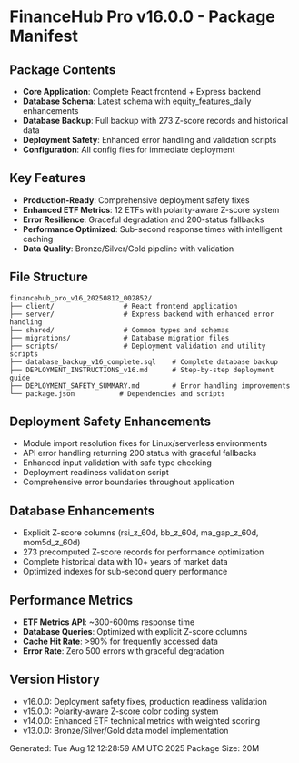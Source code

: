 # FinanceHub Pro v16.0.0 - Package Manifest

## Package Contents
- **Core Application**: Complete React frontend + Express backend
- **Database Schema**: Latest schema with equity_features_daily enhancements
- **Database Backup**: Full backup with 273 Z-score records and historical data
- **Deployment Safety**: Enhanced error handling and validation scripts
- **Configuration**: All config files for immediate deployment

## Key Features
- **Production-Ready**: Comprehensive deployment safety fixes
- **Enhanced ETF Metrics**: 12 ETFs with polarity-aware Z-score system
- **Error Resilience**: Graceful degradation and 200-status fallbacks
- **Performance Optimized**: Sub-second response times with intelligent caching
- **Data Quality**: Bronze/Silver/Gold pipeline with validation

## File Structure
```
financehub_pro_v16_20250812_002852/
├── client/                 # React frontend application
├── server/                 # Express backend with enhanced error handling
├── shared/                 # Common types and schemas
├── migrations/             # Database migration files
├── scripts/                # Deployment validation and utility scripts
├── database_backup_v16_complete.sql    # Complete database backup
├── DEPLOYMENT_INSTRUCTIONS_v16.md      # Step-by-step deployment guide
├── DEPLOYMENT_SAFETY_SUMMARY.md        # Error handling improvements
└── package.json           # Dependencies and scripts
```

## Deployment Safety Enhancements
- Module import resolution fixes for Linux/serverless environments
- API error handling returning 200 status with graceful fallbacks
- Enhanced input validation with safe type checking
- Deployment readiness validation script
- Comprehensive error boundaries throughout application

## Database Enhancements
- Explicit Z-score columns (rsi_z_60d, bb_z_60d, ma_gap_z_60d, mom5d_z_60d)
- 273 precomputed Z-score records for performance optimization
- Complete historical data with 10+ years of market data
- Optimized indexes for sub-second query performance

## Performance Metrics
- **ETF Metrics API**: ~300-600ms response time
- **Database Queries**: Optimized with explicit Z-score columns
- **Cache Hit Rate**: >90% for frequently accessed data
- **Error Rate**: Zero 500 errors with graceful degradation

## Version History
- v16.0.0: Deployment safety fixes, production readiness validation
- v15.0.0: Polarity-aware Z-score color coding system
- v14.0.0: Enhanced ETF technical metrics with weighted scoring
- v13.0.0: Bronze/Silver/Gold data model implementation

Generated: Tue Aug 12 12:28:59 AM UTC 2025
Package Size: 20M

